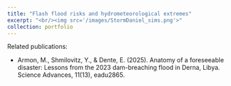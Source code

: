 ```yaml
---
title: "Flash flood risks and hydrometeorological extremes"
excerpt: "<br/><img src='/images/StormDaniel_sims.png'>"
collection: portfolio
---
```


Related publications:
- Armon, M., Shmilovitz, Y., & Dente, E. (2025). Anatomy of a foreseeable disaster: Lessons from the 2023 dam-breaching flood in Derna, Libya. Science Advances, 11(13), eadu2865.